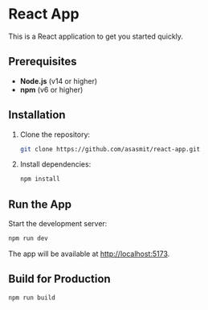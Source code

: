 # React App

This is a React application to get you started quickly.

## Prerequisites

- **Node.js** (v14 or higher)
- **npm** (v6 or higher)

## Installation

1. Clone the repository:

   ```bash
   git clone https://github.com/asasmit/react-app.git
   ```

2. Install dependencies:

   ```bash
   npm install
   ```

## Run the App

Start the development server:

```bash
npm run dev
```

The app will be available at [http://localhost:5173](http://localhost:5173).

## Build for Production

```bash
npm run build
```
